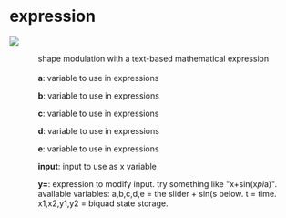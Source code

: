 
<a name=expression></a><br>
# <b>expression</b>
<img src="https://www.bespokesynth.com/docs/screenshots/expression.png"><br>
<div style="display:inline-block;margin-left:50px;">
shape modulation with a text-based mathematical expression<br/><br/>
<b>a</b>: variable to use in expressions<br>

<b>b</b>: variable to use in expressions<br>

<b>c</b>: variable to use in expressions<br>

<b>d</b>: variable to use in expressions<br>

<b>e</b>: variable to use in expressions<br>

<b>input</b>: input to use as x variable<br>

<b>y=</b>: expression to modify input. try something like "x+sin(x*pi*a)". available variables: a,b,c,d,e = the slider + sin(s below. t = time. x1,x2,y1,y2 = biquad state storage.<br>
